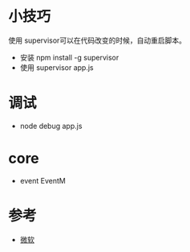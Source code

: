# 小技巧
使用 supervisor可以在代码改变的时候，自动重启脚本。
* 安装  npm install -g supervisor
* 使用  supervisor app.js

# 调试
* node debug app.js

# core
* event
EventM


# 参考
* [微软](https://code.visualstudio.com/docs/runtimes/nodejs)